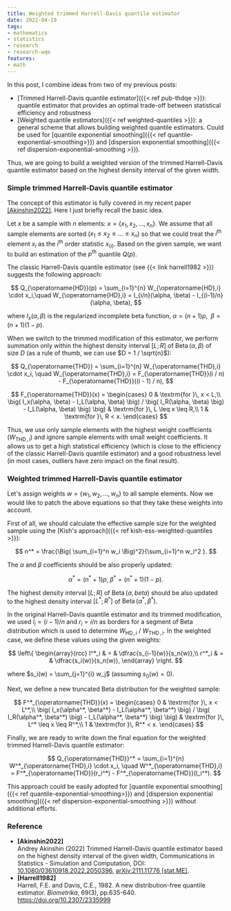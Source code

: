 ```yaml
---
title: Weighted trimmed Harrell-Davis quantile estimator
date: 2022-04-19
tags:
- mathematics
- statistics
- research
- research-wqe
features:
- math
---
```


In this post, I combine ideas from two of my previous posts:

* [Trimmed Harrell-Davis quantile estimator]({{< ref pub-thdqe >}}):
    quantile estimator that provides an optimal trade-off between statistical efficiency and robustness
* [Weighted quantile estimators]({{< ref weighted-quantiles >}}):
    a general scheme that allows building weighted quantile estimators.
  Could be used for [quantile exponential smoothing]({{< ref quantile-exponential-smoothing>}})
    and [dispersion exponential smoothing]({{< ref dispersion-exponential-smoothing >}}).

Thus, we are going to build a weighted version of the trimmed Harrell-Davis quantile estimator based on the highest
  density interval of the given width.

<!--more-->

### Simple trimmed Harrell-Davis quantile estimator

The concept of this estimator is fully covered in my recent paper [[Akinshin2022]](#Akinshin2022).
Here I just briefly recall the basic idea.

Let $x$ be a sample with $n$ elements: $x = \{ x_1, x_2, \ldots, x_n \}$.
We assume that all sample elements are sorted ($x_1 \leq x_2 \leq \ldots \leq x_n$) so that
  we could treat the $i^\textrm{th}$ element $x_i$ as the $i^\textrm{th}$ order statistic $x_{(i)}$.
Based on the given sample, we want to build an estimation of the $p^\textrm{th}$ quantile $Q(p)$.

The classic Harrell-Davis quantile estimator (see {{< link harrell1982 >}}) suggests the following approach:

$$
Q_{\operatorname{HD}}(p) = \sum_{i=1}^{n} W_{\operatorname{HD},i} \cdot x_i,\quad
W_{\operatorname{HD},i} = I_{i/n}(\alpha, \beta) - I_{(i-1)/n}(\alpha, \beta),
$$

where $I_x(\alpha, \beta)$ is the regularized incomplete beta function,
  $\alpha = (n+1)p$, $\;\beta = (n+1)(1-p)$.

When we switch to the trimmed modification of this estimator,
  we perform summation only within the highest density interval $[L;R]$ of $\operatorname{Beta}(\alpha, \beta)$
  of size $D$ (as a rule of thumb, we can use $D = 1 / \sqrt{n}$):

$$
Q_{\operatorname{THD}} = \sum_{i=1}^{n} W_{\operatorname{THD},i} \cdot x_i, \quad
W_{\operatorname{THD},i} = F_{\operatorname{THD}}(i / n) - F_{\operatorname{THD}}((i - 1) / n),
$$

$$
F_{\operatorname{THD}}(x) = \begin{cases}
0 & \textrm{for }\, x < L,\\
\big( I_x(\alpha, \beta) - I_L(\alpha, \beta) \big) /
\big( I_R(\alpha, \beta) \big) - I_L(\alpha, \beta) \big) \big)
  & \textrm{for }\, L \leq x \leq R,\\
1 & \textrm{for }\, R < x.
\end{cases}
$$

Thus, we use only sample elements with the highest weight coefficients ($W_{\operatorname{THD},i}$) and
  ignore sample elements with small weight coefficients.
It allows us to get a high statistical efficiency
  (which is close to the efficiency of the classic Harrell-Davis quantile estimator)
  and a good robustness level
  (in most cases, outliers have zero impact on the final result).

### Weighted trimmed Harrell-Davis quantile estimator

Let's assign weights $w = \{ w_1, w_2, \ldots, w_n \}$ to all sample elements.
Now we would like to patch the above equations so that they take these weights into account.

First of all, we should calculate the effective sample size for the weighted sample using
  the [Kish's approach]({{< ref kish-ess-weighted-quantiles >}}):

$$
n^* = \frac{\Big( \sum_{i=1}^n w_i \Big)^2}{\sum_{i=1}^n w_i^2 }.
$$

The $\alpha$ and $\beta$ coefficients should be also properly updated:

$$
\alpha^* = (n^*+1)p,\; \beta^* = (n^*+1)(1-p).
$$

The highest density interval $[L;R]$ of $\operatorname{Beta}(\alpha, beta)$ should be also updated to
  the highest density interval $[L^*;R^*]$ of $\operatorname{Beta}(\alpha^*, \beta^*)$.

In the original Harrell-Davis quantile estimator and its trimmed modification,
  we used $l_i = (i-1)/n$ and $r_i = i/n$ as borders for a segment of Beta distribution
  which is used to determine $W_{\operatorname{HD},i}$ / $W_{\operatorname{THD},i}$.
In the weighted case, we define these values using the given weights:

$$
\left\{
\begin{array}{rcc}
l^*_i & = & \dfrac{s_{i-1}(w)}{s_n(w)},\\
r^*_i & = & \dfrac{s_i(w)}{s_n(w)},
\end{array}
\right.
$$

where $s_i(w) = \sum_{j=1}^{i} w_j$ (assuming $s_0(w) = 0$).

Next, we define a new truncated Beta distribution for the weighted sample:

$$
F^*_{\operatorname{THD}}(x) = \begin{cases}
0 & \textrm{for }\, x < L^*,\\
\big( I_x(\alpha^*, \beta^*) - I_L(\alpha^*, \beta^*) \big) /
\big( I_R(\alpha^*, \beta^*) \big) - I_L(\alpha^*, \beta^*) \big) \big)
  & \textrm{for }\, L^* \leq x \leq R^*,\\
1 & \textrm{for }\, R^* < x.
\end{cases}
$$

Finally, we are ready to write down the final equation for the weighted trimmed Harrell-Davis quantile estimator:

$$
Q_{\operatorname{THD}}^* = \sum_{i=1}^{n} W^*_{\operatorname{THD},i} \cdot x_i, \quad
W^*_{\operatorname{THD},i} = F^*_{\operatorname{THD}}(r_i^*) - F^*_{\operatorname{THD}}(l_i^*).
$$

This approach could be easily adopted for [quantile exponential smoothing]({{< ref quantile-exponential-smoothing>}})
  and [dispersion exponential smoothing]({{< ref dispersion-exponential-smoothing >}})
  without additional efforts.

### Reference

* <b id="Akinshin2022">[Akinshin2022]</b>  
  Andrey Akinshin (2022)
  Trimmed Harrell-Davis quantile estimator based on the highest density interval of the given width,
  Communications in Statistics - Simulation and Computation,
  DOI: [10.1080/03610918.2022.2050396](https://www.tandfonline.com/doi/abs/10.1080/03610918.2022.2050396),
  [arXiv:2111.11776 [stat.ME]](https://arxiv.org/abs/2111.11776).
* <b id="Harrell1982">[Harrell1982]</b>  
  Harrell, F.E. and Davis, C.E., 1982. A new distribution-free quantile estimator.
  *Biometrika*, 69(3), pp.635-640.  
  https://doi.org/10.2307/2335999